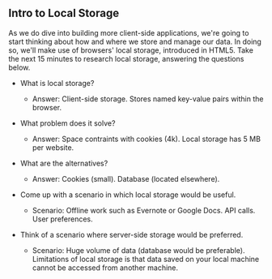 ## Intro to Local Storage

As we do dive into building more client-side applications, we're going to start thinking about how and where we store and manage our data. In doing so, we'll make use of browsers' local storage, introduced in HTML5. Take the next 15 minutes to research local storage, answering the questions below.

- What is local storage?
  - Answer:
  Client-side storage. Stores named key-value pairs within the browser.

- What problem does it solve?
  - Answer:
  Space contraints with cookies (4k). Local storage has 5 MB per website.

- What are the alternatives?
  - Answer:
  Cookies (small). Database (located elsewhere).

- Come up with a scenario in which local storage would be useful.
  - Scenario:
  Offline work such as Evernote or Google Docs. API calls. User preferences.

- Think of a scenario where server-side storage would be preferred.
  - Scenario:
  Huge volume of data (database would be preferable). Limitations of local storage is that data saved on your local machine cannot be accessed from another machine.


